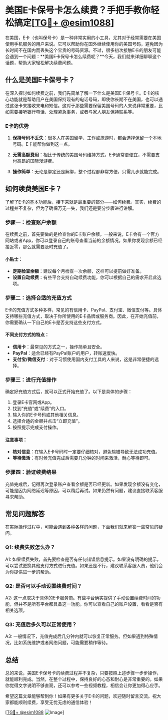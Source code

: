 # 美国E卡保号卡怎么续费？手把手教你轻松搞定[[TG💪+ @esim1088](https://t.me/s/esim1088)]

在美国，E卡（也叫保号卡）是一种非常实用的小工具，尤其对于经常需要在美国使用手机服务的用户来说。它可以帮助你在国外继续使用你的美国号码，避免因为长时间不在国内而丢失这个宝贵的号码资源。不过，很多初次接触E卡的朋友可能会遇到一个问题：**美国E卡保号卡怎么续费呢？**今天，我们就来详细聊聊这个话题，帮助大家轻松解决续费问题。

## 什么是美国E卡保号卡？

在深入探讨如何续费之前，我们先简单了解一下什么是美国E卡保号卡。E卡的核心功能就是帮助用户在美国保持现有的电话号码，即使你长期不在美国，也可以通过这张卡来接收来电和短信。这对于那些需要保留美国号码的人来说非常重要，比如需要接听银行电话、处理紧急事务，或者与家人朋友保持联系等。

### E卡的优势

1. **保持号码不丢失**：很多人在美国留学、工作或旅游时，都会选择保留一个本地号码。E卡能帮你做到这一点。
   
2. **无需高额费用**：相比于传统的美国号码维持方式，E卡通常更便宜，不需要支付高昂的国际漫游费。

3. **操作简单**：无论是绑定还是解绑，整个过程都非常方便，只需几步就能完成。

## 如何续费美国E卡？

了解了E卡的基本功能后，接下来就是最重要的部分——如何续费。其实，续费的过程并不复杂，但为了确保万无一失，我们还是要分步骤进行讲解。

### 步骤一：检查账户余额

在续费之前，首先要做的是检查你的E卡账户余额。一般来说，E卡会有一个官方网站或者App，你可以登录自己的账号查看当前的余额情况。如果你发现余额已经接近零，那么就需要及时充值了。

#### 小贴士：
- **定期检查余额**：建议每个月检查一次余额，这样可以提前做好准备。
- **设置自动续费**：有些平台支持自动续费功能，你可以根据自己的需求开启此选项。

### 步骤二：选择合适的充值方式

E卡的充值方式多种多样，常见的有信用卡、PayPal、支付宝、微信支付等。具体支持哪些充值方式，取决于你所使用的E卡品牌或服务商。因此，在开始充值前，你需要确认一下自己的E卡是否支持这些支付方式。

#### 不同支付方式的特点：

- **信用卡**：最常见的方式之一，操作简单且安全。
- **PayPal**：适合已经有PayPal账户的用户，转账速度快。
- **支付宝/微信支付**：对于习惯使用国内支付工具的人来说，这是非常便捷的选择。

### 步骤三：进行充值操作

确定好充值方式后，就可以正式开始充值了。以下是具体的步骤：

1. 登录E卡官网或App。
2. 找到“充值”或“续费”的入口。
3. 输入你的E卡号码或其他相关信息。
4. 选择合适的金额并点击“立即充值”。
5. 按照提示完成支付操作。

#### 注意事项：
- **核对信息**：在输入E卡号码时一定要仔细核对，避免输错导致无法成功充值。
- **等待激活**：有时候充值完成后需要几分钟的时间来激活，耐心等待即可。

### 步骤四：验证续费结果

充值完成后，记得再次登录账户查看余额是否已经更新。如果发现余额没有变化，可能是因为网络延迟等原因，可以稍后再试。如果仍然有问题，建议直接联系客服寻求帮助。

## 常见问题解答

在实际操作过程中，可能会遇到各种各样的问题，下面我们就来解答一些常见的疑问。

### Q1: 续费失败怎么办？

A1: 如果续费失败，首先要检查是否有任何错误信息提示。如果没有明确的提示，可以尝试更换其他支付方式进行充值。如果还是不行，建议联系客服人员，他们会为你提供进一步的帮助。

### Q2: 是否可以手动设置续费时间？

A2: 这一点取决于具体的E卡服务商。有些平台确实提供了手动设置续费时间的功能，但并不是所有平台都具备这一功能。你可以查看自己的账户设置，看看是否有相关选项。

### Q3: 充值后多久可以正常使用？

A3: 一般情况下，充值完成后几分钟内就可以恢复正常服务。但如果遇到特殊情况，比如系统维护或者网络问题，可能需要稍作等待。

## 总结

总的来说，美国E卡保号卡的续费过程并不复杂，只要按照上述步骤一步步操作，就能顺利完成。当然，在整个过程中，保持良好的心态和耐心是非常重要的。如果你觉得文字说明不够直观，还可以参考一些视频教程，相信会让你更加得心应手。

希望这篇文章能够帮到你！如果有更多关于E卡的问题，欢迎随时留言交流。祝大家都能顺利续费，享受无忧无虑的通信体验！

[[TG💪+ @esim1088](https://t.me/s/esim1088) ![Image](https://i.postimg.cc/4NQfJmqS/Snipaste-2025-05-13-00-14-12.png)]